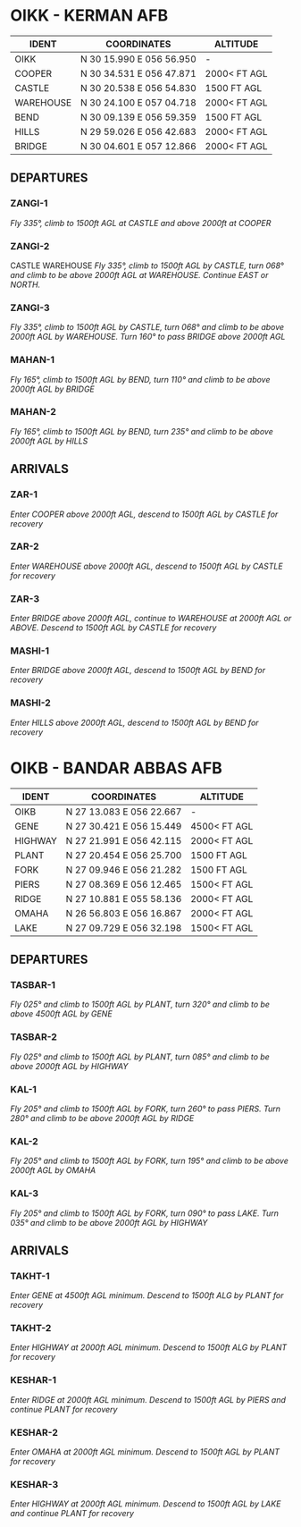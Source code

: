 # OIKK - KERMAN AFB

| IDENT     | COORDINATES              | ALTITUDE     |
| --------- | ------------------------ | ------------ |
| OIKK      | N 30 15.990 E 056 56.950 | -            |
| COOPER    | N 30 34.531 E 056 47.871 | 2000< FT AGL |
| CASTLE    | N 30 20.538 E 056 54.830 | 1500 FT AGL  |
| WAREHOUSE | N 30 24.100 E 057 04.718 | 2000< FT AGL |
| BEND      | N 30 09.139 E 056 59.359 | 1500 FT AGL  |
| HILLS     | N 29 59.026 E 056 42.683 | 2000< FT AGL |
| BRIDGE    | N 30 04.601 E 057 12.866 | 2000< FT AGL |

## DEPARTURES

### ZANGI-1
*Fly 335°, climb to 1500ft AGL at CASTLE and above 2000ft at COOPER*

### ZANGI-2
CASTLE WAREHOUSE
*Fly 335°, climb to 1500ft AGL by CASTLE, turn 068° and climb to be above 2000ft AGL at WAREHOUSE. Continue EAST or NORTH.*

### ZANGI-3
*Fly 335°, climb to 1500ft AGL by CASTLE, turn 068° and climb to be above 2000ft AGL by WAREHOUSE. Turn 160° to pass BRIDGE above 2000ft AGL*

### MAHAN-1
*Fly 165°, climb to 1500ft AGL by BEND, turn 110° and climb to be above 2000ft AGL by BRIDGE*

### MAHAN-2
*Fly 165°, climb to 1500ft AGL by BEND, turn 235° and climb to be above 2000ft AGL by HILLS*

## ARRIVALS

### ZAR-1
*Enter COOPER above 2000ft AGL, descend to 1500ft AGL by CASTLE for recovery*

### ZAR-2
*Enter WAREHOUSE above 2000ft AGL, descend to 1500ft AGL by CASTLE for recovery*

### ZAR-3
*Enter BRIDGE above 2000ft AGL, continue to WAREHOUSE at 2000ft AGL or ABOVE. Descend to 1500ft AGL by CASTLE for recovery*

### MASHI-1
*Enter BRIDGE above 2000ft AGL, descend to 1500ft AGL by BEND for recovery*

### MASHI-2
*Enter HILLS above 2000ft AGL, descend to 1500ft AGL by BEND for recovery*

# OIKB - BANDAR ABBAS AFB

| IDENT   | COORDINATES              | ALTITUDE     |
| ------- | ------------------------ | ------------ |
| OIKB    | N 27 13.083 E 056 22.667 | -            |
| GENE    | N 27 30.421 E 056 15.449 | 4500< FT AGL |
| HIGHWAY | N 27 21.991 E 056 42.115 | 2000< FT AGL |
| PLANT   | N 27 20.454 E 056 25.700 | 1500 FT AGL  |
| FORK    | N 27 09.946 E 056 21.282 | 1500 FT AGL  |
| PIERS   | N 27 08.369 E 056 12.465 | 1500< FT AGL |
| RIDGE   | N 27 10.881 E 055 58.136 | 2000< FT AGL |
| OMAHA   | N 26 56.803 E 056 16.867 | 2000< FT AGL |
| LAKE    | N 27 09.729 E 056 32.198 | 1500< FT AGL |

## DEPARTURES

### TASBAR-1
*Fly 025° and climb to 1500ft AGL by PLANT, turn 320° and climb to be above 4500ft AGL by GENE*

### TASBAR-2
*Fly 025° and climb to 1500ft AGL by PLANT, turn 085° and climb to be above 2000ft AGL by HIGHWAY*

### KAL-1
*Fly 205° and climb to 1500ft AGL by FORK, turn 260° to pass PIERS. Turn 280° and climb to be above 2000ft AGL by RIDGE*

### KAL-2
*Fly 205° and climb to 1500ft AGL by FORK, turn 195° and climb to be above 2000ft AGL by OMAHA*

### KAL-3
*Fly 205° and climb to 1500ft AGL by FORK, turn 090° to pass LAKE. Turn 035° and climb to be above 2000ft AGL by HIGHWAY*

## ARRIVALS

### TAKHT-1
*Enter GENE at 4500ft AGL minimum. Descend to 1500ft ALG by PLANT for recovery*

### TAKHT-2
*Enter HIGHWAY at 2000ft AGL minimum. Descend to 1500ft ALG by PLANT for recovery*

### KESHAR-1
*Enter RIDGE at 2000ft AGL minimum. Descend to 1500ft AGL by PIERS and continue PLANT for recovery*

### KESHAR-2
*Enter OMAHA at 2000ft AGL minimum. Descend to 1500ft AGL by PLANT for recovery*

### KESHAR-3
*Enter HIGHWAY at 2000ft AGL minimum. Descend to 1500ft AGL by LAKE and continue PLANT for recovery*